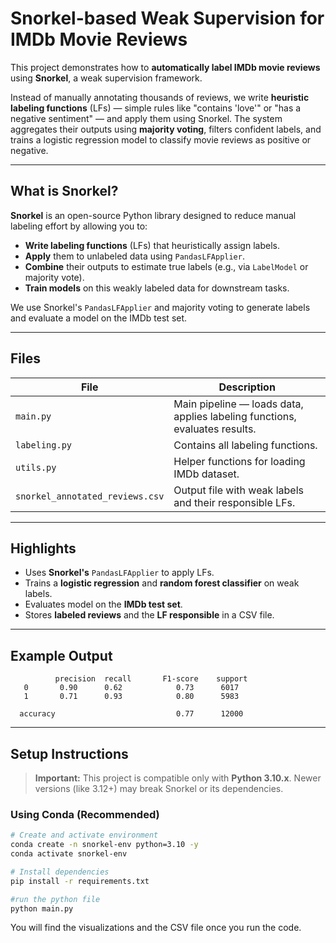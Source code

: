# Snorkel-based Weak Supervision for IMDb Movie Reviews

This project demonstrates how to **automatically label IMDb movie reviews** using **Snorkel**, a weak supervision framework. 

Instead of manually annotating thousands of reviews, we write **heuristic labeling functions** (LFs) — simple rules like "contains 'love'" or "has a negative sentiment" — and apply them using Snorkel. The system aggregates their outputs using **majority voting**, filters confident labels, and trains a logistic regression model to classify movie reviews as positive or negative.

---

## What is Snorkel?

**Snorkel** is an open-source Python library designed to reduce manual labeling effort by allowing you to:
- **Write labeling functions** (LFs) that heuristically assign labels.
- **Apply** them to unlabeled data using `PandasLFApplier`.
- **Combine** their outputs to estimate true labels (e.g., via `LabelModel` or majority vote).
- **Train models** on this weakly labeled data for downstream tasks.

We use Snorkel's `PandasLFApplier` and majority voting to generate labels and evaluate a model on the IMDb test set.

---

## Files

| File                          | Description                                                              |
|-------------------------------|--------------------------------------------------------------------------|
| `main.py`                     | Main pipeline — loads data, applies labeling functions, evaluates results. |
| `labeling.py`                 | Contains all labeling functions.                                        |
| `utils.py`                    | Helper functions for loading IMDb dataset.                              |
| `snorkel_annotated_reviews.csv` | Output file with weak labels and their responsible LFs.                  |

---

## Highlights

- Uses **Snorkel's** `PandasLFApplier` to apply LFs.
- Trains a **logistic regression**  and **random forest classifier** on weak labels.
- Evaluates model on the **IMDb test set**.
- Stores **labeled reviews** and the **LF responsible** in a CSV file.

---

## Example Output
              precision  recall       F1-score    support
       0       0.90      0.62            0.73      6017
       1       0.71      0.93            0.80      5983

      accuracy                           0.77      12000



---

## Setup Instructions

> **Important:** This project is compatible only with **Python 3.10.x**. Newer versions (like 3.12+) may break Snorkel or its dependencies.

### Using Conda (Recommended)

```bash
# Create and activate environment
conda create -n snorkel-env python=3.10 -y
conda activate snorkel-env

# Install dependencies
pip install -r requirements.txt

#run the python file
python main.py
```

You will find the visualizations and the CSV file once you run the code.
